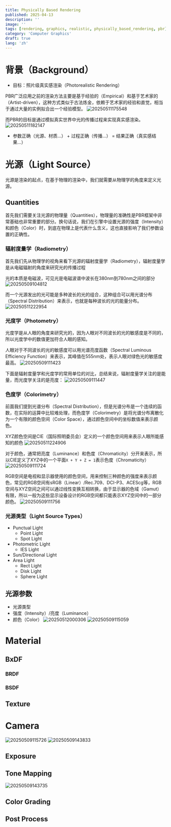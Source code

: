```yaml
---
title: Physically Based Rendering
published: 2025-04-13
description: ''
image: ''
tags: [rendering, graphics, realistic, physically_based_rendering, pbr]
category: 'Computer Graphics'
draft: true 
lang: 'zh'
---
```


# 背景（Background）
* 目标：照片级真实感渲染（Photorealistic Rendering）

PBR广泛应用之前的渲染方法主要是基于经验的（Empirical）和基于艺术家的（Artist-driven），这种方式类似于古法炼金，依赖于艺术家的经验和直觉，相当于通过大量的实例拟合出一个经验模型。
![20250511175548](https://image-1258012845.cos.ap-guangzhou.myqcloud.com/20250511175548.png)

而PBR的目标是通过模拟真实世界中光的传播过程来实现真实感渲染。
![20250511182147](https://image-1258012845.cos.ap-guangzhou.myqcloud.com/20250511182147.png)
* 参数正确（光源、材质...） + 过程正确（传播...） = 结果正确（真实感结果...）

# 光源（Light Source）
光源是渲染的起点，在基于物理的渲染中，我们就需要从物理学的角度来定义光源。
## Quantities
首先我们需要关注光源的物理量（Quantities），物理量的准确性是PBR框架中非常基础也非常重要的部分。换句话说，我们在引擎中设置光源的强度（Intensity）和颜色（Color）时，到底在物理上是代表什么含义，这也直接影响了我们参数设置的正确性。
### 辐射度量学（Radiometry）
首先我们先从物理学的视角来看下光源的辐射度量学（Radiometry），辐射度量学是从电磁辐射的角度来研究光的传播过程

光的本质是电磁波，可见光是电磁波谱中波长在380nm到780nm之间的部分
![20250509104812](https://image-1258012845.cos.ap-guangzhou.myqcloud.com/20250509104812.png)

而一个光源发出的光可能是多种波长的光的组合，这种组合可以用光谱分布（Spectral Distribution）来表示，也就是每种波长的光的能量分布。
![20250511222954](https://image-1258012845.cos.ap-guangzhou.myqcloud.com/20250511222954.png)

### 光度学（Photometry）
光度学是从人眼的角度来研究光的，因为人眼对不同波长的光的敏感度是不同的，所以光度学中的数值更加符合人眼的感知。

人眼对于不同波长的光的敏感度可以用光谱亮度函数（Spectral Luminous Efficiency Function）来表示，其峰值在555nm处，表示人眼对绿色光的敏感度最高。
![20250509111423](https://image-1258012845.cos.ap-guangzhou.myqcloud.com/20250509111423.png)

下面是辐射度量学和光度学的常用单位的对比，总结来说，辐射度量学关注的是能量，而光度学关注的是亮度：
![20250509111447](https://image-1258012845.cos.ap-guangzhou.myqcloud.com/20250509111447.png)


### 色度学（Colorimetry）
前面我们提到光谱分布（Spectral Distribution），但是光谱分布是一个连续的函数，在实际的运算中比较难处理，而色度学（Colorimetry）是将光谱分布离散化为一个有限的颜色空间（Color Space），通过颜色空间中的坐标数值来表示颜色。

XYZ颜色空间是CIE（国际照明委员会）定义的一个颜色空间用来表示人眼所能感知的颜色
![20250511224906](https://image-1258012845.cos.ap-guangzhou.myqcloud.com/20250511224906.png)

对于颜色，通常把亮度（Luminance）和色度（Chromaticity）分开来表示，所以CIE定义了XYZ中的一个平面```X + Y + Z = 1```表示色度（Chromaticity）
![20250509111724](https://image-1258012845.cos.ap-guangzhou.myqcloud.com/20250509111724.png)

RGB空间是电视和显示器使用的颜色空间，用来控制三种颜色的强度来表示颜色，常见的RGB空间有sRGB（Linear）/Rec.709、DCI-P3、ACEScg等，RGB空间与XYZ空间之间可以通过线性变换互相转换，由于显示器的色域（Gamut）有限，所以一般为这些显示设备设计的RGB空间都只能表示XYZ空间中的一部分颜色。
![20250509111756](https://image-1258012845.cos.ap-guangzhou.myqcloud.com/20250509111756.png)

### 光源类型（Light Source Types）
* Punctual Light
    * Point Light
    * Spot Light
* Photometric Light
    * IES Light
* Sun/Directional Light
* Area Light
    * Rect Light
    * Disk Light
    * Sphere Light

## 光源参数
* 光源类型
* 强度（Intensity）/亮度（Luminance）
* 颜色（Color）
![20250512000306](https://image-1258012845.cos.ap-guangzhou.myqcloud.com/20250512000306.png)
![20250509115059](https://image-1258012845.cos.ap-guangzhou.myqcloud.com/20250509115059.png)

# Material
## BxDF
### BRDF
### BSDF
## Texture

# Camera
![20250509115726](https://image-1258012845.cos.ap-guangzhou.myqcloud.com/20250509115726.png)
![20250509143833](https://image-1258012845.cos.ap-guangzhou.myqcloud.com/20250509143833.png)
## Exposure
## Tone Mapping
![20250509143735](https://image-1258012845.cos.ap-guangzhou.myqcloud.com/20250509143735.png)
## Color Grading
## Post Process